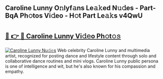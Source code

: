 ## Caroline Lunny O𝚗lyf𝚊ns Le𝚊𝚔ed N𝚞𝚍es - Part-BqA Ph𝚘tos Vi𝚍eo - H𝚘t Part Le𝚊𝚔s v4QwU

# <h2><a href="http://hf71fr5.feru.top/?c=Caroline+Lunny">🔗 👉 🔴 Caroline Lunny Vi𝚍𝚎o Ph𝚘t𝚘𝚜</a></h2>

[![Caroline Lunny Nu𝚍𝚎s](https://i.imgur.com/0TWrTi3.gif)](http://hf71fr5.feru.top/?c=Caroline+Lunny)
Web celebrity Caroline Lunny and multimedia artist, recognized for posting dance and lifestyle content through solo and collaborative dance routines and mini vlogs. Caroline Lunny public persona is one of intelligence and wit, but he's also known for his compassion and empathy. 
